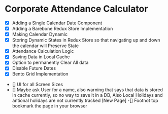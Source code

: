 # Corporate Attendance Calculator

- [x] Adding a Single Calendar Date Component
- [x] Adding a Barebone Redux Store Implementation
- [x] Making Calendar Dynamic
- [x] Storing Dynamic States in Redux Store so that navigating up and down the calendar will Preserve State
- [x] Attendance Calculation Logic
- [x] Saving Data in Local Cache
- [x] Option to permanently Clear All data
- [x] Disable Future Dates
- [x] Bento Grid Implementation
- [] UI for all Screen Sizes
- [] Maybe ask User for a name, also warning that says that data is stored in cache currently, so no way to save it in a DB, Also Local Holidays and antional holidays are not currently tracked [New Page]
-[] Footnot top bookmark the page in your browser